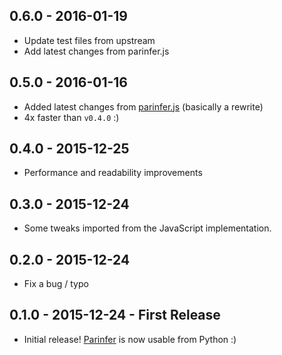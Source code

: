 ## 0.6.0 - 2016-01-19
* Update test files from upstream
* Add latest changes from parinfer.js

## 0.5.0 - 2016-01-16
* Added latest changes from [parinfer.js] (basically a rewrite)
* 4x faster than `v0.4.0` :)

## 0.4.0 - 2015-12-25
* Performance and readability improvements

## 0.3.0 - 2015-12-24
* Some tweaks imported from the JavaScript implementation.

## 0.2.0 - 2015-12-24
* Fix a bug / typo

## 0.1.0 - 2015-12-24 - First Release
* Initial release! [Parinfer] is now usable from Python :)

[Parinfer]:http://shaunlebron.github.io/parinfer/
[parinfer.js]:https://github.com/shaunlebron/parinfer/blob/master/lib/parinfer.js
